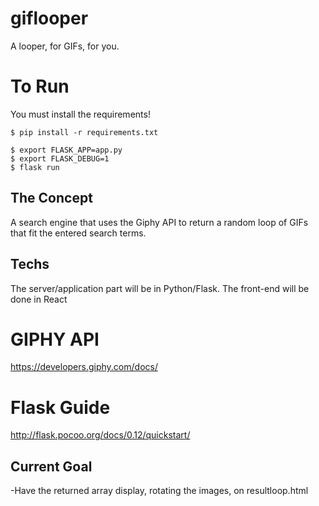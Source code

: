 # giflooper
A looper, for GIFs, for you.

# To Run
You must install the requirements!
```
$ pip install -r requirements.txt
```
```
$ export FLASK_APP=app.py
$ export FLASK_DEBUG=1
$ flask run
```

## The Concept
A search engine that uses the Giphy API to return a random loop of GIFs that fit the entered search terms.

## Techs
The server/application part will be in Python/Flask. The front-end will be done in React

# GIPHY API
https://developers.giphy.com/docs/

# Flask Guide
http://flask.pocoo.org/docs/0.12/quickstart/

## Current Goal
-Have the returned array display, rotating the images, on resultloop.html
